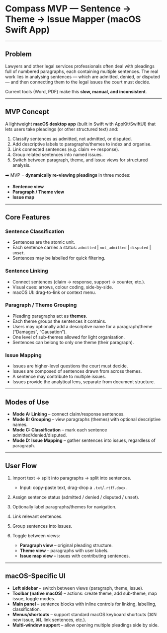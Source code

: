 # Compass MVP — Sentence → Theme → Issue Mapper (macOS Swift App)

---

## Problem

Lawyers and other legal services professionals often deal with pleadings full of numbered paragraphs, each containing multiple sentences.
The real work lies in analysing sentences — which are admitted, denied, or disputed — and then connecting them to the legal issues the court must decide.

Current tools (Word, PDF) make this **slow, manual, and inconsistent**.

---

## MVP Concept

A lightweight **macOS desktop app** (built in Swift with AppKit/SwiftUI) that lets users take pleadings (or other structured text) and:

1. Classify sentences as admitted, not admitted, or disputed.
2. Add descriptive labels to paragraphs/themes to index and organise.
3. Link connected sentences (e.g. claim ↔ response).
4. Group related sentences into named issues.
5. Switch between paragraph, theme, and issue views for structured analysis.

➡️ MVP = **dynamically re-viewing pleadings** in three modes:

* **Sentence view**
* **Paragraph / Theme view**
* **Issue map**

---

## Core Features

### Sentence Classification

* Sentences are the atomic unit.
* Each sentence carries a status: `admitted` | `not_admitted` | `disputed` | `unset`.
* Sentences may be labelled for quick filtering.

### Sentence Linking

* Connect sentences (claim → response, support → counter, etc.).
* Visual cues: arrows, colour coding, side-by-side.
* macOS UI: drag-to-link or context menu.

### Paragraph / Theme Grouping

* Pleading paragraphs act as **themes**.
* Each theme groups the sentences it contains.
* Users may optionally add a descriptive name for a paragraph/theme (“Damages”, “Causation”).
* One level of sub-themes allowed for light organisation.
* Sentences can belong to only one theme (their paragraph).

### Issue Mapping

* Issues are higher-level questions the court must decide.
* Issues are composed of sentences drawn from across themes.
* A sentence may contribute to multiple issues.
* Issues provide the analytical lens, separate from document structure.

---

## Modes of Use

* **Mode A: Linking** – connect claim/response sentences.
* **Mode B: Grouping** – view paragraphs (themes) with optional descriptive names.
* **Mode C: Classification** – mark each sentence admitted/denied/disputed.
* **Mode D: Issue Mapping** – gather sentences into issues, regardless of paragraph.

---

## User Flow

1. Import text → split into paragraphs → split into sentences.

   * Input: copy-paste text, drag-drop a `.txt`/`.rtf`/`.docx`.
2. Assign sentence status (admitted / denied / disputed / unset).
3. Optionally label paragraphs/themes for navigation.
4. Link relevant sentences.
5. Group sentences into issues.
6. Toggle between views:

   * **Paragraph view** – original pleading structure.
   * **Theme view** – paragraphs with user labels.
   * **Issue map view** – issues with contributing sentences.

---

## macOS-Specific UI

* **Left sidebar** – switch between views (paragraph, theme, issue).
* **Toolbar (native macOS)** – actions: create theme, add sub-theme, map issue, toggle modes.
* **Main panel** – sentence blocks with inline controls for linking, labelling, classification.
* **Menus/shortcuts** – support standard macOS keyboard shortcuts (⌘N new issue, ⌘L link sentences, etc.).
* **Multi-window support** – allow opening multiple pleadings side by side.


